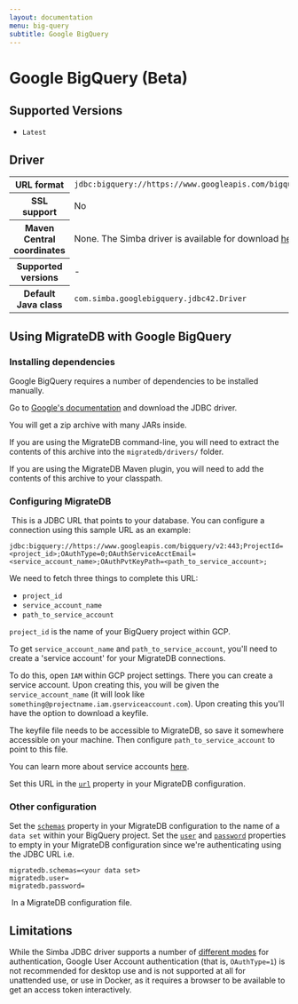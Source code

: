 ```yaml
---
layout: documentation
menu: big-query
subtitle: Google BigQuery
---
```


# Google BigQuery (Beta)

## Supported Versions

- `Latest`

## Driver

<table class="table">
<tr>
<th>URL format</th>
<td><code>jdbc:bigquery://https://www.googleapis.com/bigquery/v2:443;ProjectId=<i>project_id</i>;OAuthType=0;OAuthServiceAcctEmail=<i>service_account_name</i>;OAuthPvtKeyPath=<i>path_to_key</i>;</code></td>
</tr>
<tr>
<th>SSL support</th>
<td>No</td>
</tr>
<tr>
<th>Maven Central coordinates</th>
<td>None. The Simba driver is available for download <a href="https://cloud.google.com/bigquery/docs/reference/odbc-jdbc-drivers" target="_blank">here</a></td>
</tr>
<tr>
<th>Supported versions</th>
<td>-</td>
</tr>
<tr>
<th>Default Java class</th>
<td><code>com.simba.googlebigquery.jdbc42.Driver</code></td>
</tr>
</table>

## Using MigrateDB with Google BigQuery

### Installing dependencies

Google BigQuery requires a number of dependencies to be installed manually.

Go
to [Google's documentation](https://cloud.google.com/bigquery/docs/reference/odbc-jdbc-drivers#current_jdbc_driver_release_12161020)
and download the JDBC driver.

You will get a zip archive with many JARs inside.

If you are using the MigrateDB command-line, you will need to extract the contents of this archive into
the `migratedb/drivers/` folder.

If you are using the MigrateDB Maven plugin, you will need to add the contents of this archive to your classpath.
​

### Configuring MigrateDB

​
This is a JDBC URL that points to your database. You can configure a connection using this sample URL as an example:

`jdbc:bigquery://https://www.googleapis.com/bigquery/v2:443;ProjectId=<project_id>;OAuthType=0;OAuthServiceAcctEmail=<service_account_name>;OAuthPvtKeyPath=<path_to_service_account>;`

We need to fetch three things to complete this URL:
​

- `project_id`
- `service_account_name`
- `path_to_service_account`

`project_id` is the name of your BigQuery project within GCP.

To get `service_account_name` and `path_to_service_account`, you'll need to create a 'service account' for your
MigrateDB connections.

To do this, open `IAM` within GCP project settings. There you can create a service account. Upon creating this, you will
be given the `service_account_name` (it will look like `something@projectname.iam.gserviceaccount.com`). Upon creating
this you'll have the option to download a keyfile.

The keyfile file needs to be accessible to MigrateDB, so save it somewhere accessible on your machine. Then
configure `path_to_service_account` to point to this file.

You can learn more about service accounts [here](https://cloud.google.com/iam/docs/service-accounts).

Set this URL in the [`url`](/documentation/configuration/parameters/url) property in your MigrateDB configuration.

### Other configuration

Set the [`schemas`](/documentation/configuration/parameters/schemas) property in your MigrateDB configuration to the
name of a `data set` within your BigQuery project. Set the [`user`](/documentation/configuration/parameters/user)
and [`password`](/documentation/configuration/parameters/password) properties to empty in your MigrateDB configuration
since we're authenticating using the JDBC URL i.e.

```
migratedb.schemas=<your data set>
migratedb.user=
migratedb.password=
```

​
In a MigrateDB configuration file.

## Limitations

While the Simba JDBC driver supports a number
of [different modes](https://simba.wpengine.com/products/BigQuery/doc/JDBC_InstallGuide/content/jdbc/bq/authenticating/useraccount.htm)
for authentication, Google User Account authentication (that is, `OAuthType=1`) is not recommended for desktop
use and is not supported at all for unattended use, or use in Docker, as it requires a browser to be available to
get an access token interactively.

